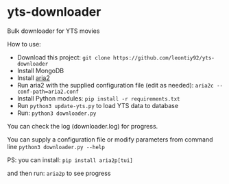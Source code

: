 # yts-downloader
Bulk downloader for YTS movies

How to use:
- Download this project:
`git clone https://github.com/leontiy92/yts-downloader`
- Install MongoDB
- Install [aria2](https://aria2.github.io/)
- Run aria2 with the supplied configuration file (edit as needed):
`aria2c --conf-path=aria2.conf`
- Install Python modules:
`pip install -r requirements.txt`
- Run `python3 update-yts.py` to load YTS data to database
- Run:
`python3 downloader.py`

You can check the log (downloader.log) for progress.

You can supply a configuration file or modify parameters from command line
`python3 downloader.py --help`

PS: you can install:
`pip install aria2p[tui]`

and then run:
`aria2p` to see progress
